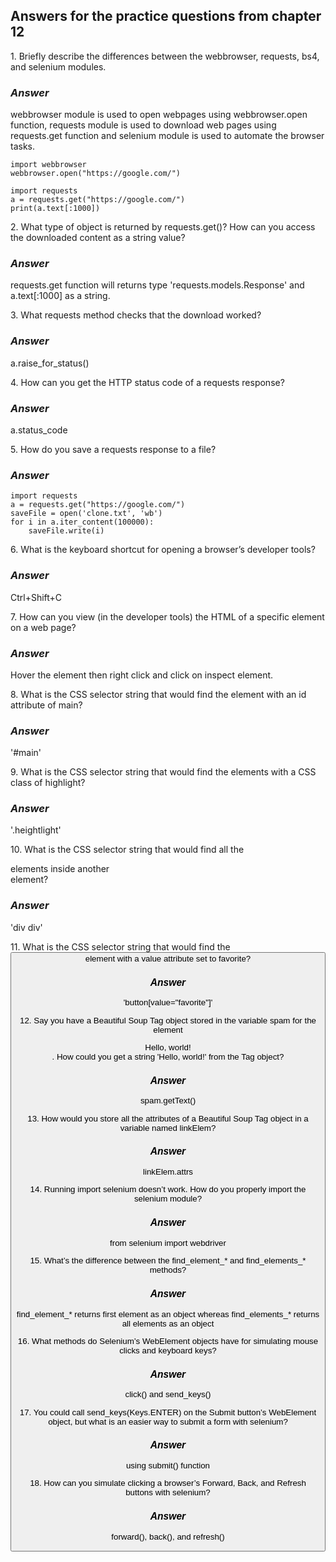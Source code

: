 <h2>Answers for the practice questions from chapter 12</h2>

<p>1. Briefly describe the differences between the webbrowser, requests, bs4, and selenium modules.</p>
<h3><i>Answer</i></h3>
<p>webbrowser module is used to open webpages using webbrowser.open function, requests module is used to download web pages using requests.get function and selenium module is used to automate the browser tasks.</p>

```
import webbrowser
webbrowser.open("https://google.com/")
```

```
import requests
a = requests.get("https://google.com/")
print(a.text[:1000])
```

<p>2. What type of object is returned by requests.get()? How can you access the downloaded content as a string value?</p>
<h3><i>Answer</i></h3>
<p>requests.get function will returns type 'requests.models.Response' and a.text[:1000] as a string.</p>

<p>3. What requests method checks that the download worked?</p>
<h3><i>Answer</i></h3>
<p>a.raise_for_status()</p>

<p>4. How can you get the HTTP status code of a requests response?</p>
<h3><i>Answer</i></h3>
<p>a.status_code</p>

<p>5. How do you save a requests response to a file?</p>
<h3><i>Answer</i></h3>

```
import requests
a = requests.get("https://google.com/")
saveFile = open('clone.txt', 'wb')
for i in a.iter_content(100000):
    saveFile.write(i)
```

<p>6. What is the keyboard shortcut for opening a browser’s developer tools?</p>
<h3><i>Answer</i></h3>
<p>Ctrl+Shift+C</p>

<p>7. How can you view (in the developer tools) the HTML of a specific element on a web page?</p>
<h3><i>Answer</i></h3>
<p>Hover the element then right click and click on inspect element.</p>

<p>8. What is the CSS selector string that would find the element with an id attribute of main?</p>
<h3><i>Answer</i></h3>
<po>'#main'</p>

<p>9. What is the CSS selector string that would find the elements with a CSS class of highlight?</p>
<h3><i>Answer</i></h3>
<p>'.heightlight'</p>

<p>10. What is the CSS selector string that would find all the <div> elements inside another <div> element?</p>
<h3><i>Answer</i></h3>
<p>'div div'</p>

<p>11. What is the CSS selector string that would find the <button> element with a value attribute set to favorite?</p>
<h3><i>Answer</i></h3>
<p>'button[value="favorite"]'</p>

<p>12. Say you have a Beautiful Soup Tag object stored in the variable spam for the element <div>Hello, world!</div>. How could you get a string 'Hello, world!' from the Tag object?</p>
<h3><i>Answer</i></h3>
<p>spam.getText()</p>

<p>13. How would you store all the attributes of a Beautiful Soup Tag object in a variable named linkElem?</p>
<h3><i>Answer</i></h3>
<p>linkElem.attrs</p>

<p>14. Running import selenium doesn’t work. How do you properly import the selenium module?</p>
<h3><i>Answer</i></h3>
<p>from selenium import webdriver</p>

<p>15. What’s the difference between the find_element_* and find_elements_* methods?</p>
<h3><i>Answer</i></h3>
<p>find_element_* returns first element as an object whereas find_elements_* returns all elements as an object</p>

<p>16. What methods do Selenium’s WebElement objects have for simulating mouse clicks and keyboard keys?</p>
<h3><i>Answer</i></h3>
<p>click() and send_keys()</p>

<p>17. You could call send_keys(Keys.ENTER) on the Submit button’s WebElement object, but what is an easier way to submit a form with selenium?</p>
<h3><i>Answer</i></h3>
<p>using submit() function</p>

<p>18. How can you simulate clicking a browser’s Forward, Back, and Refresh buttons with selenium?</p>
<h3><i>Answer</i></h3>
<p>forward(), back(), and refresh()</p>

